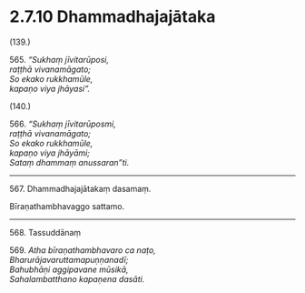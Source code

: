 

# 2.7.10 Dhammadhajajātaka




(139.)

565\. _“Sukhaṃ jīvitarūposi,_  
_raṭṭhā vivanamāgato;_  
_So ekako rukkhamūle,_  
_kapaṇo viya jhāyasi”._  


(140.)

566\. _“Sukhaṃ jīvitarūposmi,_  
_raṭṭhā vivanamāgato;_  
_So ekako rukkhamūle,_  
_kapaṇo viya jhāyāmi;_  
_Sataṃ dhammaṃ anussaran”ti._  


---

567\. Dhammadhajajātakaṃ dasamaṃ.

  
Bīraṇathambhavaggo sattamo.



---

568\. Tassuddānaṃ



569\. _Atha bīraṇathambhavaro ca naṭo,_  
_Bharurājavaruttamapuṇṇanadī;_  
_Bahubhāṇi aggipavane mūsikā,_  
_Sahalambatthano kapaṇena dasāti._  





